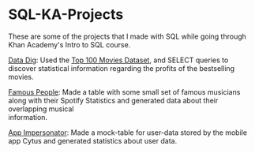 # SQL-KA-Projects
These are some of the projects that I made with SQL while going through Khan Academy's Intro to SQL course.

[Data Dig](https://www.khanacademy.org/computing/computer-programming/sql/more-advanced-sql-queries/pp/project-data-dig):
Used the [Top 100 Movies Dataset](https://gist.github.com/pamelafox/c705b02114ea3db0dff0), and SELECT queries to discover statistical information regarding the profits of the bestselling movies.

[Famous People](https://www.khanacademy.org/computing/computer-programming/sql/relational-queries-in-sql/pp/project-famous-people):
Made a table with some small set of famous musicians along with their Spotify Statistics and generated data about their overlapping musical  
information.

[App Impersonator](https://www.khanacademy.org/computing/computer-programming/sql/modifying-databases-with-sql/pp/project-app-impersonator):
Made a mock-table for user-data stored by the mobile app Cytus and generated statistics about user data.

